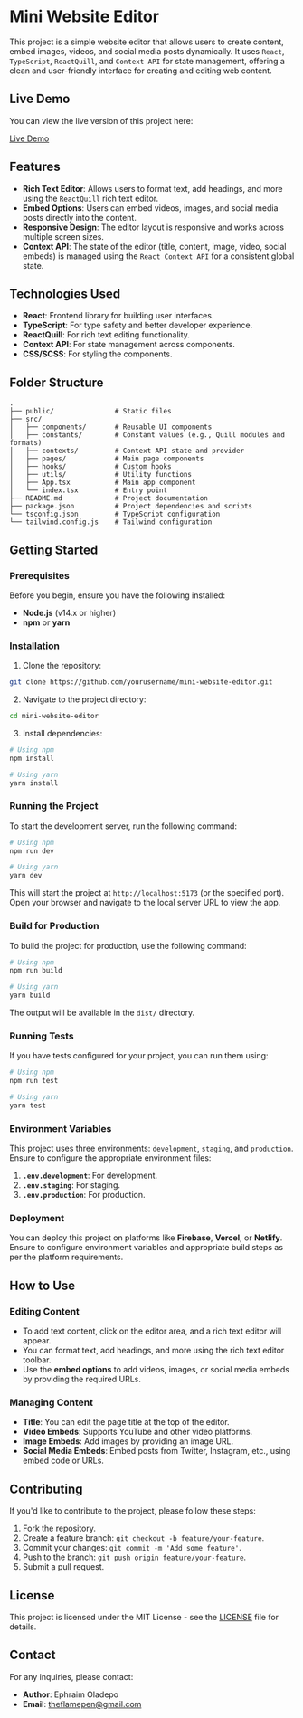 # Mini Website Editor

This project is a simple website editor that allows users to create content, embed images, videos, and social media posts dynamically. It uses `React`, `TypeScript`, `ReactQuill`, and `Context API` for state management, offering a clean and user-friendly interface for creating and editing web content.

## Live Demo

You can view the live version of this project here:

[Live Demo](https://wazobia-test-five.vercel.app/)

## Features

- **Rich Text Editor**: Allows users to format text, add headings, and more using the `ReactQuill` rich text editor.
- **Embed Options**: Users can embed videos, images, and social media posts directly into the content.
- **Responsive Design**: The editor layout is responsive and works across multiple screen sizes.
- **Context API**: The state of the editor (title, content, image, video, social embeds) is managed using the `React Context API` for a consistent global state.

## Technologies Used

- **React**: Frontend library for building user interfaces.
- **TypeScript**: For type safety and better developer experience.
- **ReactQuill**: For rich text editing functionality.
- **Context API**: For state management across components.
- **CSS/SCSS**: For styling the components.

## Folder Structure

```
.
├── public/               # Static files
├── src/
│   ├── components/       # Reusable UI components
│   ├── constants/        # Constant values (e.g., Quill modules and formats)
│   ├── contexts/         # Context API state and provider
│   ├── pages/            # Main page components
│   ├── hooks/            # Custom hooks
│   ├── utils/            # Utility functions
│   ├── App.tsx           # Main app component
│   └── index.tsx         # Entry point
├── README.md             # Project documentation
├── package.json          # Project dependencies and scripts
└── tsconfig.json         # TypeScript configuration
└── tailwind.config.js    # Tailwind configuration

```

## Getting Started

### Prerequisites

Before you begin, ensure you have the following installed:

- **Node.js** (v14.x or higher)
- **npm** or **yarn**

### Installation

1. Clone the repository:

```bash
git clone https://github.com/yourusername/mini-website-editor.git
```

2. Navigate to the project directory:

```bash
cd mini-website-editor
```

3. Install dependencies:

```bash
# Using npm
npm install

# Using yarn
yarn install
```

### Running the Project

To start the development server, run the following command:

```bash
# Using npm
npm run dev

# Using yarn
yarn dev
```

This will start the project at `http://localhost:5173` (or the specified port). Open your browser and navigate to the local server URL to view the app.

### Build for Production

To build the project for production, use the following command:

```bash
# Using npm
npm run build

# Using yarn
yarn build
```

The output will be available in the `dist/` directory.

### Running Tests

If you have tests configured for your project, you can run them using:

```bash
# Using npm
npm run test

# Using yarn
yarn test
```

### Environment Variables

This project uses three environments: `development`, `staging`, and `production`. Ensure to configure the appropriate environment files:

1. **`.env.development`**: For development.
2. **`.env.staging`**: For staging.
3. **`.env.production`**: For production.

### Deployment

You can deploy this project on platforms like **Firebase**, **Vercel**, or **Netlify**. Ensure to configure environment variables and appropriate build steps as per the platform requirements.

## How to Use

### Editing Content

- To add text content, click on the editor area, and a rich text editor will appear.
- You can format text, add headings, and more using the rich text editor toolbar.
- Use the **embed options** to add videos, images, or social media embeds by providing the required URLs.

### Managing Content

- **Title**: You can edit the page title at the top of the editor.
- **Video Embeds**: Supports YouTube and other video platforms.
- **Image Embeds**: Add images by providing an image URL.
- **Social Media Embeds**: Embed posts from Twitter, Instagram, etc., using embed code or URLs.

## Contributing

If you'd like to contribute to the project, please follow these steps:

1. Fork the repository.
2. Create a feature branch: `git checkout -b feature/your-feature`.
3. Commit your changes: `git commit -m 'Add some feature'`.
4. Push to the branch: `git push origin feature/your-feature`.
5. Submit a pull request.

## License

This project is licensed under the MIT License - see the [LICENSE](LICENSE) file for details.

## Contact

For any inquiries, please contact:

- **Author**: Ephraim Oladepo
- **Email**: theflamepen@gmail.com
